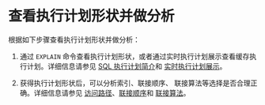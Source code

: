 查看执行计划形状并做分析 
=================================



根据如下步骤查看执行计划形状并做分析：

1. 通过 `EXPLAIN` 命令查看执行计划形状，或者通过实时执行计划展示查看缓存执行计划。详细信息请参见 [SQL 执行计划简介](/zh-CN/11.sql-optimization-guide-1/2.sql-execution-plan-3/1.introduction-to-sql-execution-plans-2.md)和 [实时执行计划展示](t1962412.html#topic-1962412)。

   

2. 获得执行计划形状后，可以分析索引、联接顺序、 联接算法等选择是否合理正确。详细信息请参见 [访问路径](/zh-CN/11.sql-optimization-guide-1/4.sql-optimization-1/5.query-optimization-2/1.access-path-3/1.overview-16.md)、[联接顺序](/zh-CN/11.sql-optimization-guide-1/4.sql-optimization-1/5.query-optimization-2/2.join-algorithm-5/3.join-order-3.md)和 [联接算法](/zh-CN/11.sql-optimization-guide-1/4.sql-optimization-1/5.query-optimization-2/2.join-algorithm-5/2.join-algorithm-6.md)。

   



